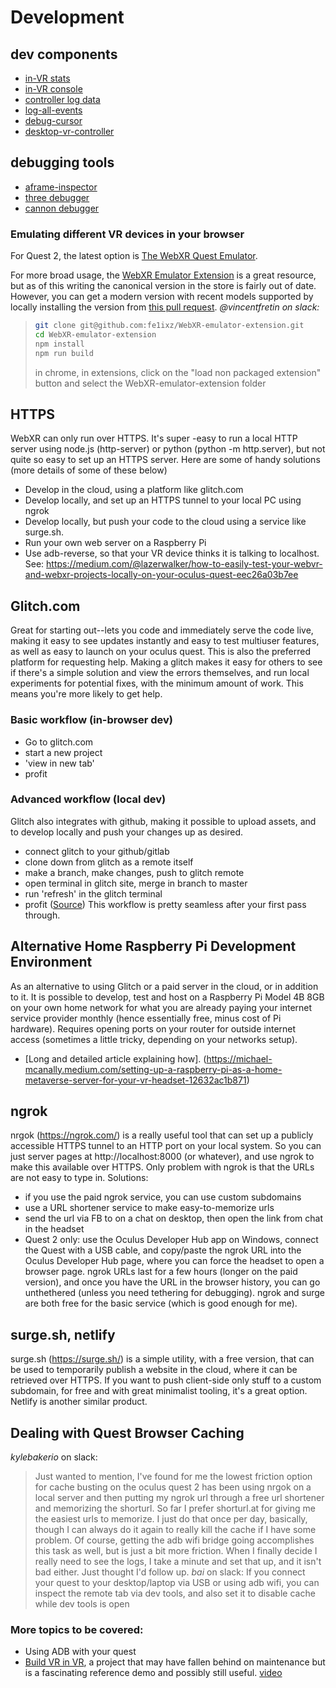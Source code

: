 # Development
## dev components
* [in-VR stats](https://github.com/kylebakerio/vr-super-stats)
* [in-VR console](https://github.com/kylebakerio/a-console)
* [controller log data](https://stemkoski.github.io/A-Frame-Examples/quest-controllers.html)
* [log-all-events](https://github.com/kylebakerio/log-all-events/)
* [debug-cursor](https://github.com/supermedium/superframe/tree/master/components/debug-cursor/)
* [desktop-vr-controller](https://diarmidmackenzie.github.io/aframe-examples/docs/desktop-vr-controller.html)
## debugging tools
* [aframe-inspector](https://github.com/aframevr/aframe-inspector)
* [three debugger](https://github.com/oslabs-beta/BACE#readme)
* [cannon debugger](https://github.com/pmndrs/cannon-es-debugger)
### Emulating different VR devices in your browser
For Quest 2, the latest option is [The WebXR Quest Emulator](https://github.com/felixtrz/WebXRQuestEmulator).

For more broad usage, the [WebXR Emulator Extension](https://chrome.google.com/webstore/detail/webxr-api-emulator/mjddjgeghkdijejnciaefnkjmkafnnje?hl=en) is a great resource, but as of this writing the canonical version in the store is fairly out of date. However, you can get a modern version with recent models supported by locally installing the version from [this pull request](https://github.com/MozillaReality/WebXR-emulator-extension/pull/278).
*@vincentfretin on slack:*
> ```bash
> git clone git@github.com:fe1ixz/WebXR-emulator-extension.git
> cd WebXR-emulator-extension
> npm install
> npm run build
> ```
> in chrome, in extensions, click on the "load non packaged extension" button and select the WebXR-emulator-extension folder
> 
## HTTPS
WebXR can only run over HTTPS.
It's super -easy to run a local HTTP server using node.js (http-server) or python (python -m http.server), but not quite so easy to set up an HTTPS server.
Here are some of handy solutions (more details of some of these below)
- Develop in the cloud, using a platform like glitch.com
- Develop locally, and set up an HTTPS tunnel to your local PC using ngrok
- Develop locally, but push your code to the cloud using a service like surge.sh.
- Run your own web server on a Raspberry Pi
- Use adb-reverse, so that your VR device thinks it is talking to localhost. See: https://medium.com/@lazerwalker/how-to-easily-test-your-webvr-and-webxr-projects-locally-on-your-oculus-quest-eec26a03b7ee

## Glitch.com
Great for starting out--lets you code and immediately serve the code live, making it easy to see updates instantly and easy to test multiuser features, as well as easy to launch on your oculus quest.
This is also the preferred platform for requesting help. Making a glitch makes it easy for others to see if there's a simple solution and view the errors themselves, and run local experiments for potential fixes, with the minimum amount of work. This means you're more likely to get help.

### Basic workflow (in-browser dev)
* Go to glitch.com
* start a new project
* 'view in new tab'
* profit

### Advanced workflow (local dev)
Glitch also integrates with github, making it possible to upload assets, and to develop locally and push your changes up as desired.
* connect glitch to your github/gitlab
* clone down from glitch as a remote itself
* make a branch, make changes, push to glitch remote
* open terminal in glitch site, merge in branch to master
* run 'refresh' in the glitch terminal
* profit
([Source](https://support.glitch.com/t/possible-to-code-locally-and-push-to-glitch-with-git/2704/2))
This workflow is pretty seamless after your first pass through.

## Alternative Home Raspberry Pi Development Environment
As an alternative to using Glitch or a paid server in the cloud, or in addition to it. It is possible to develop, test and host on a Raspberry Pi Model 4B 8GB on your own home network for what you are already paying your internet service provider monthly (hence essentially free, minus cost of Pi hardware). Requires opening ports on your router for outside internet access (sometimes a little tricky, depending on your networks setup).
* [Long and detailed article explaining how]. (https://michael-mcanally.medium.com/setting-up-a-raspberry-pi-as-a-home-metaverse-server-for-your-vr-headset-12632ac1b871)

## ngrok
nrgok (https://ngrok.com/) is a really useful tool that can set up a publicly accessible HTTPS tunnel to an HTTP port on your local system.
So you can just server pages at http://localhost:8000 (or whatever), and use ngrok to make this available over HTTPS.
Only problem with ngrok is that the URLs are not easy to type in. Solutions:
- if you use the paid ngrok service, you can use custom subdomains
- use a URL shortener service to make easy-to-memorize urls
- send the url via FB to on a chat on desktop, then open the link from chat in the headset
- Quest 2 only: use the Oculus Developer Hub app on Windows, connect the Quest with a USB cable, and copy/paste the ngrok URL into the Oculus Developer Hub page, where you can force the headset to open a browser page.
ngrok URLs last for a few hours (longer on the paid version), and once you have the URL in the browser history, you can go unthethered (unless you need tethering for debugging).
ngrok and surge are both free for the basic service (which is good enough for me).

## surge.sh, netlify
surge.sh (https://surge.sh/) is a simple utility, with a free version, that can be used to temporarily publish a website in the cloud, where it can be retrieved over HTTPS.
If you want to push client-side only stuff to a custom subdomain, for free and with great minimalist tooling, it's a great option.
Netlify is another similar product.

## Dealing with Quest Browser Caching
*kylebakerio* on slack:
> Just wanted to mention, I've found for me the lowest friction option for cache busting on the oculus quest 2 has been using nrgok on a local server and then putting my ngrok url through a free url shortener and memorizing the shorturl. So far I prefer shorturl.at for giving me the easiest urls to memorize. I just do that once per day, basically, though I can always do it again to really kill the cache if I have some problem.
Of course, getting the adb wifi bridge going accomplishes this task as well, but is just a bit more friction. When I finally decide I really need to see the logs, I take a minute and set that up, and it isn't bad either.
Just thought I'd follow up.
*bai* on slack:
> If you connect your quest to your desktop/laptop via USB or using adb wifi, you can inspect the remote tab via dev tools, and also set it to disable cache while dev tools is open

### More topics to be covered:
* Using ADB with your quest
* [Build VR in VR](https://github.com/supermedium/aframe-super-shooter-kit), a project that may have fallen behind on maintenance but is a fascinating reference demo and possibly still useful. [video](https://www.youtube.com/watch?v=RW3enib2X94)
